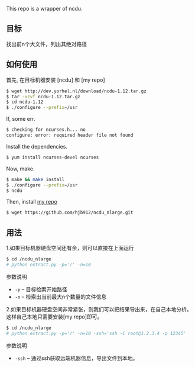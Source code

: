 This repo is a wrapper of ncdu.

## 目标

找出前n个大文件，列出其绝对路径

## 如何使用

首先, 在目标机器安装 [ncdu] 和 [my repo]

```bash
$ wget http://dev.yorhel.nl/download/ncdu-1.12.tar.gz
$ tar -xzvf ncdu-1.12.tar.gz
$ cd ncdu-1.12
$ ./configure --prefix=/usr
```

If, some err.

```bash
$ checking for ncurses.h... no
configure: error: required header file not found
```

Install the dependencies.

```bash
$ yum install ncurses-devel ncurses
```

Now, make.

```bash
$ make && make install
$ ./configure --prefix=/usr
$ ncdu
```
Then, install [my repo](https://github.com/hjb912/ncdu_nlarge.git)

```bash
$ wget https://github.com/hjb912/ncdu_nlarge.git
```



## 用法

1.如果目标机器硬盘空间还有余，则可以直接在上面运行

```bash
$ cd /ncdu_nlarge
# python extract.py -p='/' -n=10
```

参数说明

- `-p` – 目标检索开始路径
- `-n` – 检索出当前最大n个数量的文件信息


2.如果目标机器硬盘空间非常紧张，则我们可以把结果导出来，在自己本地分析。
这样自己本地只需要安装[my repo]即可。

```bash
$ cd /ncdu_nlarge
# python extract.py -p='/' -n=10 -ssh='ssh -C root@1.2.3.4 -p 12345'
```

参数说明

- `-ssh` – 通过ssh获取远端机器信息，导出文件到本地。